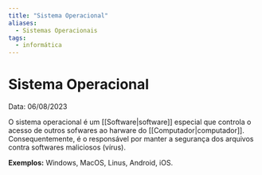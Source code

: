 ```yaml
---
title: "Sistema Operacional"
aliases:
  - Sistemas Operacionais
tags:
  - informática
---
```


# Sistema Operacional

Data: 06/08/2023

O sistema operacional é um [[Software|software]] especial que controla o acesso de outros sofwares ao harware do [[Computador|computador]]. Consequentemente, é o responsável por manter a segurança dos arquivos contra softwares maliciosos (vírus).

**Exemplos:** Windows, MacOS, Linus, Android, iOS.
